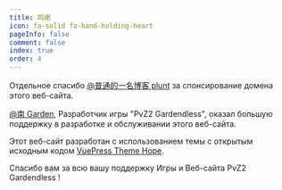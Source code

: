 ```yaml
---
title: 鸣谢
icon: fa-solid fa-hand-holding-heart
pageInfo: false
comment: false
index: true
order: 4
---
```


Отдельное спасибо [@普通的一名博客 plunt](https://space.bilibili.com/451272694) за спонсирование домена этого веб-сайта.

<BiliBili bvid="BV1HE4m1d7nt"/>

[@南 Garden](https://space.bilibili.com/355909245), Разработчик игры "PvZ2 Gardendless", оказал большую поддержку в разработке и обслуживании этого веб-сайта.

Этот веб-сайт разработан с использованием темы с открытым исходным кодом [VuePress Theme Hope](https://theme-hope-ru.vuejs.press/).

Спасибо вам за всю вашу поддержку Игры и Веб-сайта PvZ2 Gardendless !
